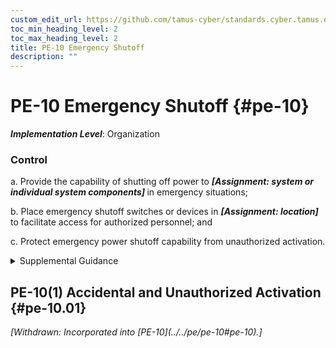 ```yaml
---
custom_edit_url: https://github.com/tamus-cyber/standards.cyber.tamus.edu/tree/main/static/content/tamus.edu/TAMUS_profile.xml
toc_min_heading_level: 2
toc_max_heading_level: 2
title: PE-10 Emergency Shutoff
description: ""
---
```


# PE-10 Emergency Shutoff {#pe-10}

_**Implementation Level**_: Organization

### Control

a. Provide the capability of shutting off power to <strong>                     <em>[Assignment: system or individual system components]</em>                  </strong> in emergency situations;

b. Place emergency shutoff switches or devices in <strong>                     <em>[Assignment: location]</em>                  </strong> to facilitate access for authorized personnel; and

c. Protect emergency power shutoff capability from unauthorized activation.

<details>
  <summary>Supplemental Guidance</summary>

Emergency power shutoff primarily applies to organizational facilities that contain concentrations of system resources, including data centers, mainframe computer rooms, server rooms, and areas with computer-controlled machinery.

</details>

## PE-10(1) Accidental and Unauthorized Activation {#pe-10.01}

<prop xmlns="http://csrc.nist.gov/ns/oscal/1.0" name="status" value="withdrawn">
               <em>[Withdrawn: Incorporated into [PE-10](../../pe/pe-10#pe-10).]</em>
            </prop>
            


